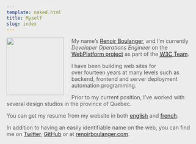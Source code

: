 ```yaml
---
template: naked.html
title: Myself
slug: index
---
```


<section class="about" itemscope id="is" itemtype="http://schema.org/Person">
<b class="pull-left" style="display:block;"><img width="150" alt="" itemprop="image" src="//www.gravatar.com/avatar/cbf8c9036c204fe85e15155f9d70faec?s=500" /></b>

My name’s [<span itemprop="givenName">Renoir</span> <span itemprop="familyName">Boulanger</span>][renoirboulanger-site],
and I’m currently <em itemprop="jobTitle">Developer Operations Engineer</em> on the [WebPlatform project][webplatform] as part of the [<span itemprop-reverse="member"><abbr title="World Wide Web Consortium">W3C</abbr></span> Team][w3t].

I have been building web sites for over&nbsp;<data value="14">fourteen</data>&nbsp;years at many levels such as backend, frontend and server deployment automation programming.

Prior to my current position, I’ve worked with several design studios in the province of Quebec.

You can get my resume from my website in both [english][resume-english] and [french][resume-french].

In addition to having an easily identifiable name on the web, you can find me on [Twitter][renoirb-twitter], [GitHub][renoirb-gh] or at <a href="https://renoirboulanger.com/">renoirboulanger.com</a>.

</section>

  [renoirboulanger-site]: https://renoirboulanger.com/about/
  [w3t]: http://w3.org/People/#renoirb
  [resume-english]: /resume.html
  [resume-french]: /cv.html "C.V. de Renoir Boulanger en français"
  [renoirb-twitter]: https://twitter.com/renoirb "@renoirb on Twitter"
  [renoirb-gh]: https://github.com/renoirb "@renoirb on GitHub"
  [webplatform]: https://www.webplatform.org/

  <style>
    ::-moz-selection { background: #fe57a1; color: #555; text-shadow: none; }
    ::selection { background: #ececec; color: #555; text-shadow: none; }
    html { padding: 30px 10px; font-size: 20px; line-height: 1.4; color: #555; background: #ececec; -webkit-text-size-adjust: 100%; -ms-text-size-adjust: 100%; }
    body { max-width: 500px; _width: 500px; margin: 10% auto; }
    h1 { font-family: sans-serif; font-size: 4em; text-align: center; }
    h1 i[title] { font-size: 0.5em; }
    h1 span { color: #bbb; font-size: 0.3em; display:block; }
    h3 { margin: 1.5em 0 0.5em; }
    p { margin: 1em 0; }
    ul { padding: 0 0 0 40px; margin: 1em 0; }
    #contents { margin: 0 auto; }
    .pull-left{float:left; margin-right:20px; }
  </style>
